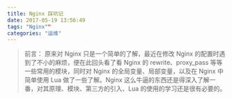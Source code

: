 ```yaml
---
title: Nginx 踩坑记
date: 2017-05-19 13:56:49
tags: "Nginx""
categories: "运维"
---
```


> 前言：
    原来对 Nginx 只是一个简单的了解，最近在修改 Nginx 的配置时遇到了不小的麻烦，便在此回头看了看 Nginx 的 rewrite、proxy_pass 等等一些常用的模块，同时对 Nginx 的全局变量、局部变量，以及在 Nginx 中简单使用 Lua 做了一些了解。Nginx 这么牛逼的东西还是得深入了解一番，对其原理、模块、第三方的引入、Lua 的使用的学习还是很有必要的。

###

###

###
